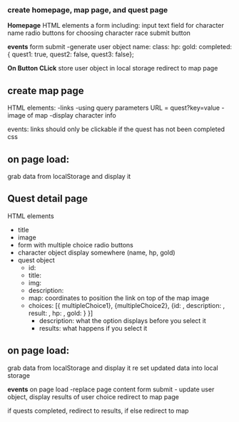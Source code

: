 ### create homepage, map page, and quest page

**Homepage**
HTML elements
a form including:
input text field for character name
radio buttons for choosing character race
submit button

**events**
form submit 
-generate user object 
    name: 
    class:
    hp:
    gold:
    completed: { quest1: true, quest2: false, quest3: false};

**On Button CLick**
store user object in local storage 
redirect to map page

## create map page
HTML elements:
-links
  -using query parameters URL = quest?key=value
-image of map
-display character info

events:
links should only be clickable if the quest has not been completed
css

## on page load:
grab data from localStorage and display it

## Quest detail page
HTML elements
* title
* image
* form with multiple choice radio buttons 
* character object display somewhere (name, hp, gold)
* quest object
    * id:
    * title:
    * img:
    * description:
    * map: coordinates to position the link on top of the map image
    * choices: [{ multipleChoice1}, {multipleChoice2}, {id: , description: , result: , hp: , gold: } }] 
        * description: what the option displays before you select it
        * results: what happens if you select it

## on page load:
grab data from localStorage and display it 
re set updated data into local storage


**events**
 on page load
-replace page content 
form submit - update user object, 
display results of user choice
redirect to map page

if quests completed, redirect to results, 
if else redirect to map
